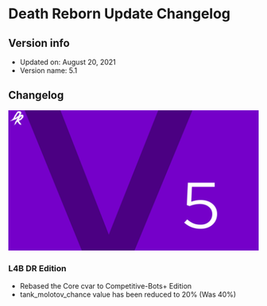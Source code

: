 # Death Reborn Update Changelog
## Version info
- Updated on: August 20, 2021
- Version name: 5.1

## Changelog
![Death Reborn 5](https://github.com/DeathReborn/Artworks/blob/main/version/5/banner.png?raw=true)

### L4B DR Edition
- Rebased the Core cvar to Competitive-Bots+ Edition
- tank_molotov_chance value has been reduced to 20% (Was 40%)
